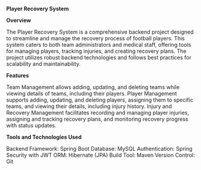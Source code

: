 **Player Recovery System**

**Overview**

The Player Recovery System is a comprehensive backend project designed to streamline and manage the recovery process of football players. This system caters to both team administrators and medical staff, offering tools for managing players, tracking injuries, and creating recovery plans. The project utilizes robust backend technologies and follows best practices for scalability and maintainability.

**Features**

Team Management allows adding, updating, and deleting teams while viewing details of teams, including their players. Player Management supports adding, updating, and deleting players, assigning them to specific teams, and viewing their details, including injury history. Injury and Recovery Management facilitates recording and managing player injuries, assigning and tracking recovery plans, and monitoring recovery progress with status updates.

**Tools and Technologies Used**

Backend Framework: Spring Boot
Database: MySQL
Authentication: Spring Security with JWT
ORM: Hibernate (JPA)
Build Tool: Maven
Version Control: Git
